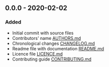 ## 0.0.0 - 2020-02-02
### Added
- Initial commit with source files
- Contributors' name [AUTHORS.md]
- Chronological changes [CHANGELOG.md]
- Readme file with documentation [README.md]
- Licence file [LICENCE.md]
- Contributing guide [CONTRIBUTING.md]

[AUTHORS.md]: AUTHORS.md
[CHANGELOG.md]: CHANGELOG.md
[CONTRIBUTING.md]: CONTRIBUTING.md
[LICENCE.md]: LICENCE.md
[README.md]: README.md
[Keep a Changelog]: http://keepachangelog.com
[Semantic Versioning]: http://semver.org/

[unreleased]: https://github.com/${USER}/${REPO}/compare/0.1.0...HEAD
[0.1.1]: https://github.com/${USER}/${REPO}/compare/0.1.0...0.1.1
